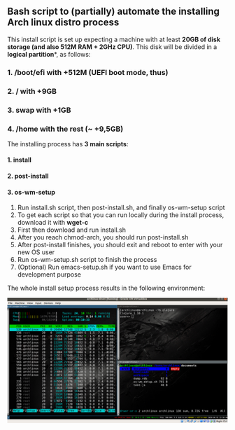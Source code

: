 ## Bash script to (partially) automate the installing Arch linux distro process #

This install script is set up expecting a machine with at least **20GB of disk storage (and also 512M RAM + 2GHz CPU)**. This disk will be divided in a **logical partition***, as follows:

  ### 1. /boot/efi with +512M (UEFI boot mode, thus)
  ### 2. / with +9GB
  ### 3. swap with +1GB
  ### 4. /home with the rest (~ +9,5GB)
  
The installing process has **3 main scripts**:
  #### 1. install
  #### 2. post-install
  #### 3. os-wm-setup
1. Run install.sh script, then post-install.sh, and finally os-wm-setup script
2. To get each script so that you can run locally during the install process, download it with **wget-c <raw github script file>**
3. First then download and run install.sh
4. After you reach chmod-arch, you should run post-install.sh
5. After post-install finishes, you should exit and reboot to enter with your new OS user
6. Run os-wm-setup.sh script to finish the process
7. (Optional) Run emacs-setup.sh if you want to use Emacs for development purpose
  
The whole install setup process results in the following environment:

![alt text](./arch-screen-shot-result.png)

